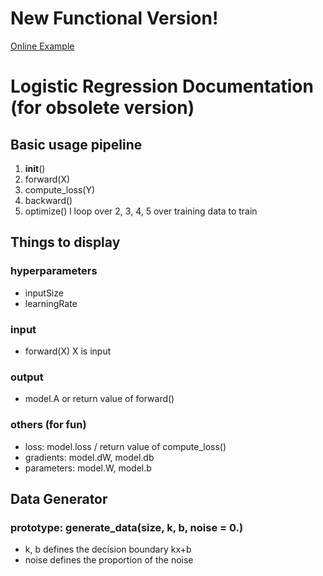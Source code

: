 # New Functional Version!
[Online Example](https://www.kaggle.com/idiott/logistic-regression-functional)

# Logistic Regression Documentation (for obsolete version)
## Basic usage pipeline
1. __init__()
2. forward(X)
3. compute_loss(Y)
4. backward()
5. optimize()
l
loop over 2, 3, 4, 5 over training data to train
## Things to display
### hyperparameters
* inputSize
* learningRate
### input
* forward(X) X is input
### output
* model.A or return value of forward()
### others (for fun)
* loss: model.loss / return value of compute_loss()
* gradients: model.dW, model.db
* parameters: model.W, model.b

## Data Generator
### prototype: generate_data(size, k, b, noise = 0.)
* k, b defines the decision boundary kx+b
* noise defines the proportion of the noise
